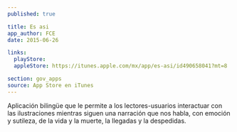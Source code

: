 ```yaml
---
published: true

title: Es asi 
app_author: FCE
date: 2015-06-26

links:
  playStore: 
  appleStore: https://itunes.apple.com/mx/app/es-asi/id490658041?mt=8

section: gov_apps
source: App Store en iTunes
---
```

Aplicación bilingüe que le permite a los lectores-usuarios interactuar con las ilustraciones mientras siguen una narración que nos habla, con emoción y sutileza, de la vida y la muerte, la llegadas y la despedidas.
